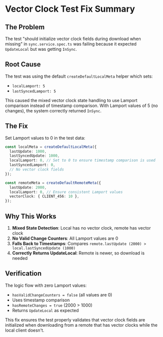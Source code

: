 # Vector Clock Test Fix Summary

## The Problem

The test "should initialize vector clock fields during download when missing" in `sync.service.spec.ts` was failing because it expected `UpdateLocal` but was getting `InSync`.

## Root Cause

The test was using the default `createDefaultLocalMeta` helper which sets:

- `localLamport: 5`
- `lastSyncedLamport: 5`

This caused the mixed vector clock state handling to use Lamport comparison instead of timestamp comparison. With Lamport values of 5 (no changes), the system correctly returned `InSync`.

## The Fix

Set Lamport values to 0 in the test data:

```typescript
const localMeta = createDefaultLocalMeta({
  lastUpdate: 1000,
  lastSyncedUpdate: 1000,
  localLamport: 0, // Set to 0 to ensure timestamp comparison is used
  lastSyncedLamport: 0,
  // No vector clock fields
});

const remoteMeta = createDefaultRemoteMeta({
  lastUpdate: 2000,
  localLamport: 0, // Ensure consistent Lamport values
  vectorClock: { CLIENT_456: 10 },
});
```

## Why This Works

1. **Mixed State Detection**: Local has no vector clock, remote has vector clock
2. **No Valid Change Counters**: All Lamport values are 0
3. **Falls Back to Timestamps**: Compares `remote.lastUpdate (2000) > local.lastSyncedUpdate (1000)`
4. **Correctly Returns UpdateLocal**: Remote is newer, so download is needed

## Verification

The logic flow with zero Lamport values:

- `hasValidChangeCounters = false` (all values are 0)
- Uses timestamp comparison
- `hasRemoteChanges = true` (2000 > 1000)
- Returns `UpdateLocal` as expected

This fix ensures the test properly validates that vector clock fields are initialized when downloading from a remote that has vector clocks while the local client doesn't.
